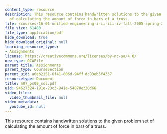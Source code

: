 ```yaml
---
content_type: resource
description: This resource contains handwritten solutions to the given problem set
  of calculating the amount of force in bars of a truss.
file: /courses/16-01-unified-engineering-i-ii-iii-iv-fall-2005-spring-2006/94627324191e23c3941e54870e220d66_m07_ps09_sol.pdf
file_size: 61480
file_type: application/pdf
hide_download: true
hide_download_original: null
learning_resource_types:
- Assignments
license: https://creativecommons.org/licenses/by-nc-sa/4.0/
ocw_type: OCWFile
parent_title: Assignments
parent_type: CourseSection
parent_uid: a6eb2151-6f41-806d-94ff-dc83eb5f4337
resourcetype: Document
title: m07_ps09_sol.pdf
uid: 94627324-191e-23c3-941e-54870e220d66
video_files:
  video_thumbnail_file: null
video_metadata:
  youtube_id: null
---
```

This resource contains handwritten solutions to the given problem set of calculating the amount of force in bars of a truss.